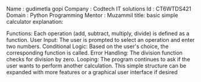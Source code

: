 Name : gudimetla gopi 
Company : Codtech IT solutions 
Id : CT6WTDS421
Domain : Python Programming
Mentor : Muzammil
title: basic simple calculator 
explanation:

Functions: Each operation (add, subtract, multiply, divide) is defined as a function.
User Input: The user is prompted to select an operation and enter two numbers.
Conditional Logic: Based on the user's choice, the corresponding function is called.
Error Handling: The division function checks for division by zero.
Looping: The program continues to ask if the user wants to perform another calculation.
This simple structure can be expanded with more features or a graphical user interface if desired
